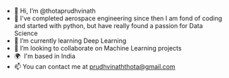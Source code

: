 - 👋 Hi, I’m @thotaprudhvinath
- 👀 I've completed aerospace engineering since then I am fond of coding and started with python, but have really found a passion for Data Science
- 🌱 I’m currently learning Deep Learning  
- 🤝 I’m looking to collaborate on Machine Learning projects
- 🌍  I'm based in India
- 📫 You can contact me at [prudhvinaththota@gmail.com](mailto:prudhvinaththota@gmail.com)

<!---
thotaprudhvinath/thotaprudhvinath is a ✨ special ✨ repository because its `README.md` (this file) appears on your GitHub profile.
You can click the Preview link to take a look at your changes.
--->
